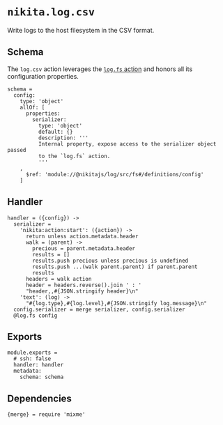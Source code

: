 
# `nikita.log.csv`

Write logs to the host filesystem in the CSV format.

## Schema

The `log.csv` action leverages the [`log.fs` action](/current/actions/log/fs/)
and honors all its configuration properties.

    schema =
      config:
        type: 'object'
        allOf: [
          properties:
            serializer:
              type: 'object'
              default: {}
              description: '''
              Internal property, expose access to the serializer object passed
              to the `log.fs` action.
              '''
        ,
          $ref: 'module://@nikitajs/log/src/fs#/definitions/config'
        ]

## Handler

    handler = ({config}) ->
      serializer =
        'nikita:action:start': ({action}) ->
          return unless action.metadata.header
          walk = (parent) ->
            precious = parent.metadata.header
            results = []
            results.push precious unless precious is undefined
            results.push ...(walk parent.parent) if parent.parent
            results
          headers = walk action
          header = headers.reverse().join ' : '
          "header,,#{JSON.stringify header}\n"
        'text': (log) ->
          "#{log.type},#{log.level},#{JSON.stringify log.message}\n"
      config.serializer = merge serializer, config.serializer
      @log.fs config

## Exports

    module.exports =
      # ssh: false
      handler: handler
      metadata:
        schema: schema

## Dependencies

    {merge} = require 'mixme'
